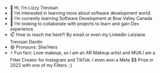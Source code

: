 - 👋 Hi, I’m Lizzy Trevisan
- 👀 I’m interested in learning more about software development world.
- 🌱 I’m currently learning Software Development at Bow Valley Canada
- 💞️ I’m looking to collaborate with projects to learn and gain Dev experience 
- 📫 How to reach me here?! By email or even my LinkedIn Leiziane Trevisan Dardin
- 😄 Pronouns: She/Hers
- ⚡ Fun fact: Love makeup, so I am an AR Makeup artist and MUA.I am a Filter Creator for Instagram and TikTok. I even won a Meta $$ Prize in 2022 with one of my Filters. ;)

<!---
LizzyTrevisan/LizzyTrevisan is a ✨ special ✨ repository because its `README.md` (this file) appears on your GitHub profile.
You can click the Preview link to take a look at your changes.
--->
